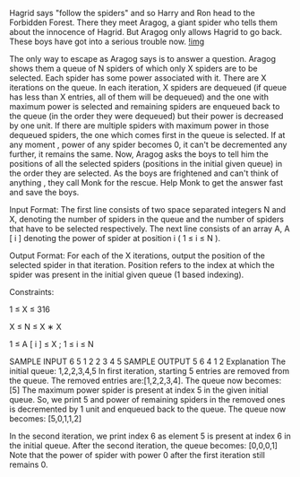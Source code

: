 Hagrid says "follow the spiders" and so Harry and Ron head to the Forbidden Forest. There they meet Aragog, a giant spider who tells them about the innocence of Hagrid. But Aragog only allows Hagrid to go back. These boys have got into a serious trouble now.
[!img ](https://he-s3.s3.amazonaws.com/media/uploads/5e5ecc0.png)

The only way to escape as Aragog says is to answer a question. 
Aragog shows them a queue of N spiders of which only X spiders are to be selected. Each spider has some power associated with it. There are X iterations on the queue.
In each iteration, X spiders are dequeued (if queue has less than X entries, all of them will be dequeued) and the one with maximum power is selected and remaining spiders are enqueued back to the queue (in the order they were dequeued) but their power is decreased by one unit. If there are multiple spiders with maximum power in those dequeued spiders, the one which comes first in the queue is selected. If at any moment , power of any spider becomes 0, it can't be decremented any further, it remains the same.
Now, Aragog asks the boys to tell him the positions of all the selected spiders (positions in the initial given queue) in the order they are selected. As the boys are frightened and can't think of anything , they call Monk for the rescue. Help Monk to get the answer fast and save the boys.

Input Format:
The first line consists of two space separated integers N and X, denoting the number of spiders in the queue and the number of spiders that have to be selected respectively.
The next line consists of an array A, 
A
[
i
]
 denoting the power of spider at position i (
1
≤
i
≤
N
).

Output Format:
For each of the X iterations, output the position of the selected spider in that iteration. Position refers to the index at which the spider was present in the initial given queue (1 based indexing).

Constraints:

1
≤
X
≤
316


X
≤
N
≤
X
∗
X


1
≤
A
[
i
]
≤
X
; 
1
≤
i
≤
N

SAMPLE INPUT 
6 5
1 2 2 3 4 5
SAMPLE OUTPUT 
5 6 4 1 2 
Explanation
The initial queue: 1,2,2,3,4,5
In first iteration, starting 5 entries are removed from the queue.
The removed entries are:[1,2,2,3,4].
The queue now becomes: [5] The maximum power spider is present at index 5 in the given initial queue. So, we print 5 and power of remaining spiders in the removed ones is decremented by 1 unit and enqueued back to the queue.
The queue now becomes: [5,0,1,1,2]

In the second iteration, we print index 6 as element 5 is present at index 6 in the initial queue.
After the second iteration, the queue becomes: [0,0,0,1]
Note that the power of spider with power 0 after the first iteration still remains 0.


